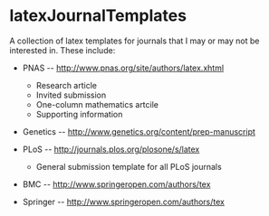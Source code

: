 # latexJournalTemplates
A collection of latex templates for journals that I may or may not be interested in.
These include:

* PNAS -- http://www.pnas.org/site/authors/latex.xhtml
	+ Research article
	+ Invited submission
	+ One-column mathematics artcile
	+ Supporting information

* Genetics -- http://www.genetics.org/content/prep-manuscript

* PLoS -- http://journals.plos.org/plosone/s/latex
	+ General submission template for all PLoS journals

* BMC -- http://www.springeropen.com/authors/tex

* Springer -- http://www.springeropen.com/authors/tex

